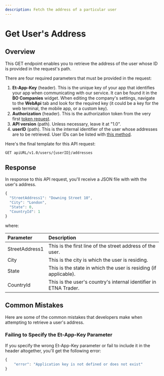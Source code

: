 ```yaml
---
description: Fetch the address of a particular user
---
```


# Get User's Address

## Overview

This GET endpoint enables you to retrieve the address of the user whose ID is provided in the request's path.

There are four required parameters that must be provided in the request:

1. **Et-App-Key** \(header\). This is the unique key of your app that identifies your app when communicating with our service. It can be found it in the **BO Companies** widget. When editing the company's settings, navigate to the **WebApi** tab and look for the required key \(it could be a key for the web terminal, the mobile app, or a custom key\).
2. **Authorization** \(header\). This is the authorization token from the very first [token request](../../authentication/).
3. **API version** \(path\). Unless necessary, leave it at "1.0".
4. **userID** \(path\). This is the internal identifier of the user whose addresses are to be retrieved. User IDs can be listed with [this method](../../managing-users/get-users-info/).

Here's the final template for this API request:

```text
GET apiURL/v1.0/users/{userID}/addresses
```

## Response

In response to this API request, you'll receive a JSON file with with the user's address.

```javascript
{
  "StreetAddress1": "Downing Street 10",
  "City": "London",
  "State": 0,
  "CountryId": 1
}
```

where:

| Parameter | Description |
| :--- | :--- |
| StreetAddress1 | This is the first line of the street address of the user. |
| City | This is the city is which the user is residing. |
| State | This is the state in which the user is residing \(if applicable\). |
| CountryId | This is the user's country's internal identifier in ETNA Trader. |

## Common Mistakes

Here are some of the common mistakes that developers make when attempting to retrieve a user's address.

### Failing to Specify the Et-App-Key Parameter

If you specify the wrong Et-App-Key parameter or fail to include it in the header altogether, you'll get the following error:

```javascript
{
    "error": "Application key is not defined or does not exist"
}
```

